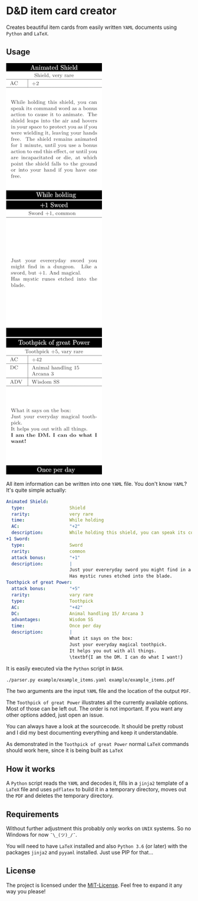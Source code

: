 # D&D item card creator

Creates beautiful item cards from easily written `YAML` documents using `Python` and `LaTeX`.

## Usage

![animated shield](example/images/as.png)
![+1 sword](example/images/ps.png)
![toothpick](example/images/tp.png)

All item information can be written into one `YAML` file. You don't know `YAML`? It's quite simple actually:

```yaml
Animated Shield:
  type:                 Shield
  rarity:               very rare
  time:                 While holding
  AC:                   "+2"
  description:          While holding this shield, you can speak its command word as a bonus action to cause it to animate. The shield leaps into the air and hovers in your space to protect you as if you were wielding it, leaving your hands free. The shield remains animated for 1 minute, until you use a bonus action to end this effect, or until you are incapacitated or die, at which point the shield falls to the ground or into your hand if you have one free.
+1 Sword:
  type:                 Sword
  rarity:               common
  attack bonus:         "+1"
  description:          |
                        Just your evereryday sword you might find in a dungeon. Like a sword, but +1. And magical.
                        Has mystic runes etched into the blade.
Toothpick of great Power:
  attack bonus:         "+5"
  rarity:               vary rare
  type:                 Toothpick
  AC:                   "+42"
  DC:                   Animal handling 15/ Arcana 3
  advantages:           Wisdom SS
  time:                 Once per day
  description:          |
                        What it says on the box:
                        Just your everyday magical toothpick.
                        It helps you out with all things.
                        \textbf{I am the DM. I can do what I want!}
```

It is easily executed via the `Python` script in `BASH`.

```bash
./parser.py example/example_items.yaml example/example_items.pdf
```

The two arguments are the input `YAML` file and the location of the output `PDF`.

The `Toothpick of great Power` illustrates all the currently available options. Most of those can be left out. The order is not important. If you want any other options added, just open an issue.

You can always have a look at the sourcecode. It should be pretty robust and I did my best documenting everything and keep it understandable.

As demonstrated in the `Toothpick of great Power` normal `LaTeX` commands should work here, since it is being built as `LaTeX`

## How it works

A `Python` script reads the `YAML` and decodes it, fills in a `jinja2` template of a `LaTeX` file and uses `pdflatex` to build it in a temporary directory, moves out the `PDF` and deletes the temporary directory.

## Requirements

Without further adjustment this probably only works on `UNIX` systems. So no Windows for now `¯\_(ツ)_/¯`.

You will need to have `LaTeX` installed and also `Python 3.6` (or later) with the packages `jinja2` and `pyyaml` installed. Just use PIP for that...

## License

The project is licensed under the [MIT-License](license.md). 
Feel free to expand it any way you please!